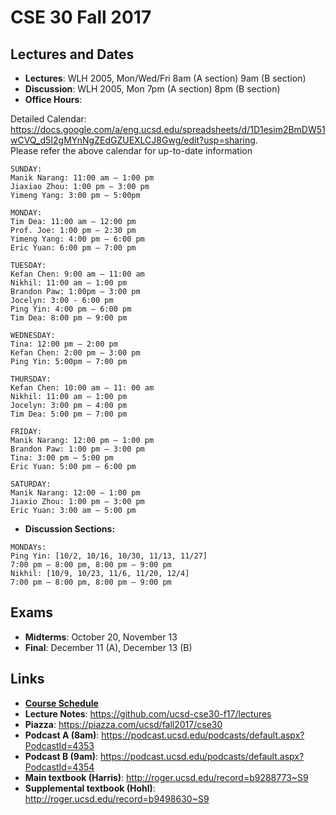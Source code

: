 # CSE 30 Fall 2017

## Lectures and Dates

- **Lectures**: WLH 2005, Mon/Wed/Fri 8am (A section) 9am (B section)
- **Discussion**: WLH 2005, Mon 7pm (A section) 8pm (B section)
- **Office Hours**:<br>

Detailed Calendar: https://docs.google.com/a/eng.ucsd.edu/spreadsheets/d/1D1esim2BmDW51wCVQ_d5I2gMYnNgZEdGZUEXLCJ8Gwg/edit?usp=sharing.
<br>
Please refer the above calendar for up-to-date information
```
SUNDAY:
Manik Narang: 11:00 am – 1:00 pm
Jiaxiao Zhou: 1:00 pm – 3:00 pm
Yimeng Yang: 3:00 pm – 5:00pm

MONDAY:
Tim Dea: 11:00 am – 12:00 pm
Prof. Joe: 1:00 pm – 2:30 pm
Yimeng Yang: 4:00 pm – 6:00 pm
Eric Yuan: 6:00 pm – 7:00 pm 

TUESDAY:
Kefan Chen: 9:00 am – 11:00 am
Nikhil: 11:00 am – 1:00 pm
Brandon Paw: 1:00pm – 3:00 pm
Jocelyn: 3:00 - 6:00 pm
Ping Yin: 4:00 pm – 6:00 pm 
Tim Dea: 8:00 pm – 9:00 pm 

WEDNESDAY:
Tina: 12:00 pm – 2:00 pm 
Kefan Chen: 2:00 pm – 3:00 pm
Ping Yin: 5:00pm – 7:00 pm 

THURSDAY:
Kefan Chen: 10:00 am – 11: 00 am
Nikhil: 11:00 am – 1:00 pm 
Jocelyn: 3:00 pm – 4:00 pm
Tim Dea: 5:00 pm – 7:00 pm

FRIDAY:
Manik Narang: 12:00 pm – 1:00 pm 
Brandon Paw: 1:00 pm – 3:00 pm 
Tina: 3:00 pm – 5:00 pm
Eric Yuan: 5:00 pm – 6:00 pm 

SATURDAY:
Manik Narang: 12:00 – 1:00 pm
Jiaxio Zhou: 1:00 pm – 3:00 pm 
Eric Yuan: 3:00 am – 5:00 pm 
```
- **Discussion Sections:**
```
MONDAYs:
Ping Yin: [10/2, 10/16, 10/30, 11/13, 11/27]
7:00 pm – 8:00 pm, 8:00 pm – 9:00 pm
Nikhil: [10/9, 10/23, 11/6, 11/20, 12/4]
7:00 pm – 8:00 pm, 8:00 pm – 9:00 pm
```
## Exams
- **Midterms**: October 20, November 13
- **Final**: December 11 (A), December 13 (B)


## Links

- [**Course Schedule**](https://docs.google.com/spreadsheets/d/e/2PACX-1vStOSlc2Wr46hQTKOWnIJqa2HGa_AUZZVUuBXllnOa9FTT_LR2e8hjoIQ5QwDa8JZ_nIURW5b3w0QMd/pubhtml?gid=903843377&single=true)
- **Lecture Notes**: https://github.com/ucsd-cse30-f17/lectures
- **Piazza**: https://piazza.com/ucsd/fall2017/cse30
- **Podcast A (8am)**: https://podcast.ucsd.edu/podcasts/default.aspx?PodcastId=4353
- **Podcast B (9am)**: https://podcast.ucsd.edu/podcasts/default.aspx?PodcastId=4354
- **Main textbook (Harris)**: http://roger.ucsd.edu/record=b9288773~S9
- **Supplemental textbook (Hohl)**: http://roger.ucsd.edu/record=b9498630~S9

